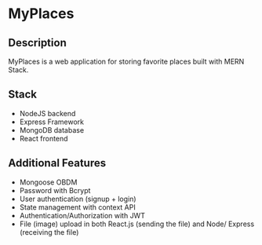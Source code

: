# MyPlaces

## Description
MyPlaces is a web application for storing favorite places built with MERN Stack.

## Stack
- NodeJS backend
- Express Framework
- MongoDB database
- React frontend

## Additional Features
- Mongoose OBDM
- Password with Bcrypt
- User authentication (signup + login)
- State management with context API
- Authentication/Authorization with JWT
- File (image) upload in both React.js (sending the file) and Node/ Express (receiving the file)
